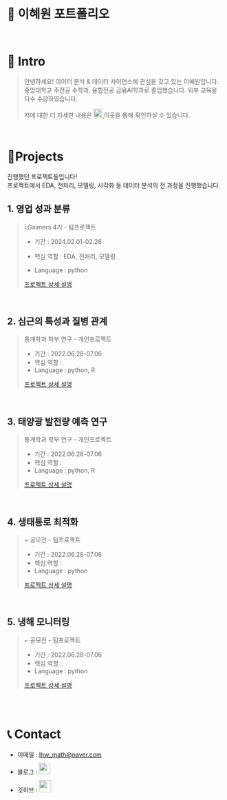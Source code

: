 # 📜 이혜원 포트폴리오

<br />

# 👋 Intro

> 안녕하세요! 데이터 분석 & 데이터 사이언스에 관심을 갖고 있는 이혜원입니다. 
> 중앙대학교 주전공 수학과, 융합전공 금융AI학과로 졸업했습니다.
> 외부 교육을 다수 수강하였습니다.
> 
> 저에 대한 더 자세한 내용은 <a href="https://www.notion.so/6ca7dfe29b0742bd96ac6ba2dcdd98fc?pvs=4"> <img src="https://img.shields.io/badge/-Profile-8AC926?style=for-the-badge" height="20px" style="margin-bottom: -5px" /> </a>이곳을 통해 확인하실 수 있습니다.

<br />

# 📝Projects
진행했던 프로젝트들입니다!  
프로젝트에서 EDA, 전처리, 모델링, 시각화 등 데이터 분석의 전 과정을 진행했습니다. 

## 1. 영업 성과 분류

> LGaimers 4기 - 팀프로젝트
>
> - 기간 : 2024.02.01-02.26
> - 핵심 역할 : EDA, 전처리, 모델링
>
> - Language : python  
> 
> [프로젝트 상세 설명](https://github.com/leehyeeee/Sales-Opportunity)  
>

<br />

## 2. 심근의 특성과 질병 관계

> 통계학과 학부 연구 - 개인프로젝트
>
> - 기간 : 2022.06.28-07.06
> - 핵심 역할 : 
> - Language : python, R
>
> [프로젝트 상세 설명](https://github.com/leehyeeee/HeartFeatures)

<br />

## 3. 태양광 발전량 예측 연구

> 통계학과 학부 연구 - 개인프로젝트
>
> - 기간 : 2022.06.28-07.06
> - 핵심 역할 : 
> - Language : python, R
>
> [프로젝트 상세 설명](https://github.com/leehyeeee/SolarPower)

<br />

## 4. 생태통로 최적화

> ~ 공모전 - 팀프로젝트
>
> - 기간 : 2022.06.28-07.06
> - 핵심 역할 : 
> - Language : python
>
> [프로젝트 상세 설명](https://github.com/leehyeeee/EcoPath)

<br />

## 5. 냉해 모니터링

> ~ 공모전 - 팀프로젝트
>
> - 기간 : 2022.06.28-07.06
> - 핵심 역할 : 
> - Language : python
>
> [프로젝트 상세 설명](https://github.com/leehyeeee/Cold-Damage)

<br />
<br />

# 📞 Contact

- 이메일 : lhw_math@naver.com
- 블로그 : <a href="https://leehyeeee.tistory.com/">
  <img src="https://user-images.githubusercontent.com/68724828/185885678-8f619bfa-1160-4bb4-a026-f758a4014f82.png" height="26px" style="margin-top: 10px" />
  </a>
- 깃허브 : <a href="https://github.com/leehyeeee">
  <img src="https://user-images.githubusercontent.com/68724828/185908612-22f4d219-78a7-4de7-bb02-deecaa63bffa.png" height="28px" style="margin-top: 10px" />
  </a>

